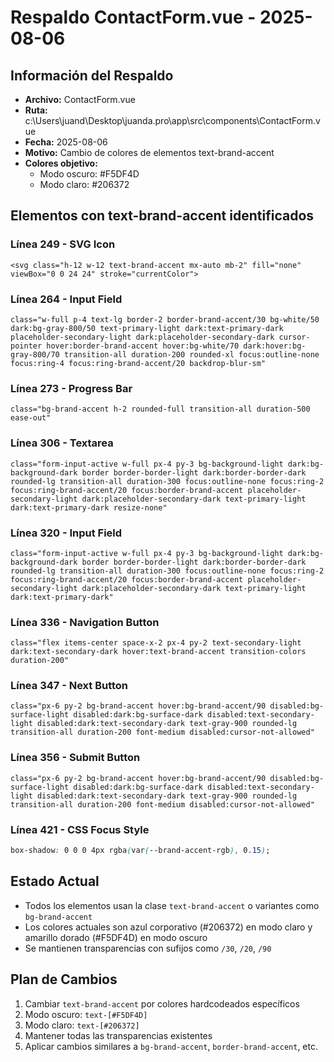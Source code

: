# Respaldo ContactForm.vue - 2025-08-06

## Información del Respaldo
- **Archivo:** ContactForm.vue
- **Ruta:** c:\Users\juand\Desktop\juanda.pro\app\src\components\ContactForm.vue
- **Fecha:** 2025-08-06
- **Motivo:** Cambio de colores de elementos text-brand-accent
- **Colores objetivo:** 
  - Modo oscuro: #F5DF4D
  - Modo claro: #206372

## Elementos con text-brand-accent identificados

### Línea 249 - SVG Icon
```vue
<svg class="h-12 w-12 text-brand-accent mx-auto mb-2" fill="none" viewBox="0 0 24 24" stroke="currentColor">
```

### Línea 264 - Input Field
```vue
class="w-full p-4 text-lg border-2 border-brand-accent/30 bg-white/50 dark:bg-gray-800/50 text-primary-light dark:text-primary-dark placeholder-secondary-light dark:placeholder-secondary-dark cursor-pointer hover:border-brand-accent hover:bg-white/70 dark:hover:bg-gray-800/70 transition-all duration-200 rounded-xl focus:outline-none focus:ring-4 focus:ring-brand-accent/20 backdrop-blur-sm"
```

### Línea 273 - Progress Bar
```vue
class="bg-brand-accent h-2 rounded-full transition-all duration-500 ease-out"
```

### Línea 306 - Textarea
```vue
class="form-input-active w-full px-4 py-3 bg-background-light dark:bg-background-dark border border-border-light dark:border-border-dark rounded-lg transition-all duration-300 focus:outline-none focus:ring-2 focus:ring-brand-accent/20 focus:border-brand-accent placeholder-secondary-light dark:placeholder-secondary-dark text-primary-light dark:text-primary-dark resize-none"
```

### Línea 320 - Input Field
```vue
class="form-input-active w-full px-4 py-3 bg-background-light dark:bg-background-dark border border-border-light dark:border-border-dark rounded-lg transition-all duration-300 focus:outline-none focus:ring-2 focus:ring-brand-accent/20 focus:border-brand-accent placeholder-secondary-light dark:placeholder-secondary-dark text-primary-light dark:text-primary-dark"
```

### Línea 336 - Navigation Button
```vue
class="flex items-center space-x-2 px-4 py-2 text-secondary-light dark:text-secondary-dark hover:text-brand-accent transition-colors duration-200"
```

### Línea 347 - Next Button
```vue
class="px-6 py-2 bg-brand-accent hover:bg-brand-accent/90 disabled:bg-surface-light disabled:dark:bg-surface-dark disabled:text-secondary-light disabled:dark:text-secondary-dark text-gray-900 rounded-lg transition-all duration-200 font-medium disabled:cursor-not-allowed"
```

### Línea 356 - Submit Button
```vue
class="px-6 py-2 bg-brand-accent hover:bg-brand-accent/90 disabled:bg-surface-light disabled:dark:bg-surface-dark disabled:text-secondary-light disabled:dark:text-secondary-dark text-gray-900 rounded-lg transition-all duration-200 font-medium disabled:cursor-not-allowed"
```

### Línea 421 - CSS Focus Style
```css
box-shadow: 0 0 0 4px rgba(var(--brand-accent-rgb), 0.15);
```

## Estado Actual
- Todos los elementos usan la clase `text-brand-accent` o variantes como `bg-brand-accent`
- Los colores actuales son azul corporativo (#206372) en modo claro y amarillo dorado (#F5DF4D) en modo oscuro
- Se mantienen transparencias con sufijos como `/30`, `/20`, `/90`

## Plan de Cambios
1. Cambiar `text-brand-accent` por colores hardcodeados específicos
2. Modo oscuro: `text-[#F5DF4D]`
3. Modo claro: `text-[#206372]`
4. Mantener todas las transparencias existentes
5. Aplicar cambios similares a `bg-brand-accent`, `border-brand-accent`, etc.